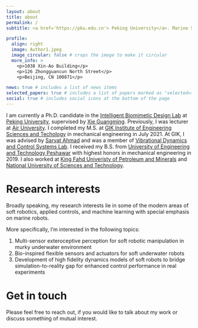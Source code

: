 ```yaml
---
layout: about
title: about
permalink: /
subtitle: <a href='https://pku.edu.cn'> Peking University</a>. Marine Soft Robotics Doctoral Candidate

profile:
  align: right
  image: Author1.jpeg
  image_circular: false # crops the image to make it circular
  more_info: >
    <p>1038 Xin-Ao Building</p>
    <p>126 Zhongguancun North Street</p>
    <p>Beijing, CN 100871</p>

news: true # includes a list of news items
selected_papers: true # includes a list of papers marked as "selected={true}"
social: true # includes social icons at the bottom of the page
---
```


I am currently a Ph.D. candidate in the [Intelligent Biomimetic Design Lab](https://en.ibdl.pku.edu.cn/) at [Peking University](https://english.pku.edu.cn/), supervised by [Xie Guangming](https://ocean.pku.edu.cn/info/1184/2268.htm). Previously, I was lecturer at [Air University](https://au.edu.pk/). I completed my M.S. at [GIK Institute of Engineering Sciences and Techology]() in mechanical engineering in July 2021. At GIK, I was advised by [Sarvat Ahmad](https://cie.kfupm.edu.sa/people/faculty/dr-sarvat-m-ahmad/) and was a member of [Vibrational Dynamics and Control Systems Lab](https://sites.google.com/prod/view/controllabgiki/home). I received my B.S. from [University of Engineering and Technology Peshawar](https://www.uetpeshawar.edu.pk/) with highest honors in mechanical engineering in 2019. I also worked at [King Fahd Univeristy of Petroleum and Minerals](https://www.kfupm.edu.sa/) and [National University of Sciences and Technology](https://nust.edu.pk/).

Research interests
======
Broadly speaking, my research interests lie in some of the modern areas of soft robotics, applied controls, and machine learning with special emphasis on marine robots.

More specifically, I’m interested in the following topics:
1. Multi-sensor exteroceptive perception for soft robotic manipulation in murky underwater environment
2. Bio-inspired flexible sensors and actuators for soft underwater robots
3. Development of high fidelity dynamics models of soft robots to bridge simulation-to-reality gap for enhanced control performance in real experiments

Get in touch
======
Please feel free to reach out, if you would like to talk about my work or discuss something of mutual interest.
